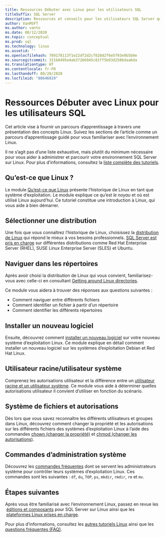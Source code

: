 ```yaml
---
title: Ressources Débuter avec Linux pour les utilisateurs SQL
titleSuffix: SQL Server
description: Ressources et conseils pour les utilisateurs SQL Server qui débutent avec Linux.
author: VanMSFT
ms.author: vanto
ms.date: 08/12/2020
ms.topic: conceptual
ms.prod: sql
ms.technology: linux
ms.assetid: ''
ms.openlocfilehash: 789178113f1e22df2d2cf028d2f6e5f93e9b5b0e
ms.sourcegitcommit: 331b8495e4ab37266945c81ff5b93d250bdaa6da
ms.translationtype: HT
ms.contentlocale: fr-FR
ms.lasthandoff: 08/20/2020
ms.locfileid: "88646819"
---
```

# <a name="new-to-linux-resources-for-sql-users"></a>Ressources Débuter avec Linux pour les utilisateurs SQL

Cet article vise à fournir un parcours d’apprentissage à travers une présentation des concepts Linux. Suivez les sections de l’article comme un parcours d’apprentissage guidé pour vous familiariser avec l’environnement Linux.

Il ne s’agit pas d’une liste exhaustive, mais plutôt du minimum nécessaire pour vous aider à administrer et parcourir votre environnement SQL Server sur Linux. Pour plus d’informations, consultez la [liste complète des tutoriels](https://www.linux.org/forums/linux-beginner-tutorials.123/). 

## <a name="what-is-linux"></a>Qu’est-ce que Linux ?

Le module [Qu’est-ce que Linux](https://www.linux.org/threads/what-is-linux.4106/) présente l’historique de Linux en tant que système d’exploitation. Le module explique ce qu’est *le noyau* et où est utilisé Linux aujourd’hui. Ce tutoriel constitue une introduction à Linux, qui vous aide à bien démarrer. 

## <a name="select-a-distribution"></a>Sélectionner une distribution

Une fois que vous connaîtrez l’historique de Linux, choisissez la [distribution de Linux](https://www.linux.org/threads/selecting-a-linux-distribution.4117/) qui répond le mieux à vos besoins professionnels. [SQL Server est pris en charge](sql-server-linux-release-notes-2019.md#supported-platforms) sur différentes distributions comme Red Hat Enterprise Server (RHEL), SUSE Linux Enterprise Server (SLES) et Ubuntu.


## <a name="get-around-directories"></a>Naviguer dans les répertoires

Après avoir choisi la distribution de Linux qui vous convient, familiarisez-vous avec celle-ci en consultant [Getting around Linux directories](https://www.linux.org/threads/getting-around-in-linux-directories.4120/).

Ce module vous aidera à trouver des réponses aux questions suivantes :

- Comment naviguer entre différents fichiers 
- Comment identifier un fichier à partir d’un répertoire
- Comment identifier les différents répertoires 


## <a name="install-new-software"></a>Installer un nouveau logiciel 

Ensuite, découvrez comment [installer un nouveau logiciel](https://www.linux.org/threads/installing-new-software-debian-red-hat-slackware.4119/) sur votre nouveau système d’exploitation Linux. Ce module explique en détail comment installer un nouveau logiciel sur les systèmes d’exploitation Debian et Red Hat Linux. 


## <a name="root-versus-system-user"></a>Utilisateur racine/utilisateur système

Comprenez les autorisations utilisateur et la différence entre un [utilisateur racine et un utilisateur système](https://www.linux.org/threads/when-to-work-as-root-when-to-work-as-a-system-user.4136/). Ce module vous aide à déterminer quelles autorisations utilisateur il convient d’utiliser en fonction du scénario. 

## <a name="file-system-and-permissions"></a>Système de fichiers et autorisations

Dès lors que vous savez reconnaître les différents utilisateurs et groupes dans Linux, découvrez comment changer la propriété et les autorisations sur les différents fichiers des systèmes d’exploitation Linux à l’aide des commandes [chown (changer la propriété)](https://www.linux.org/threads/file-permisions-chown.4125/) et [chmod (changer les autorisations)](https://www.linux.org/threads/file-permissions-chmod.4124). 


## <a name="commands-for-system-administration"></a>Commandes d’administration système

Découvrez les [commandes fréquentes](https://www.linux.org/threads/commands-for-system-administration.4126/) dont se servent les administrateurs système pour contrôler leurs systèmes d’exploitation Linux. Ces commandes sont les suivantes : `df`, `du`, `TOP`, `ps`, `mkdir`, `rmdir`, `rm` et `mv`. 


## <a name="next-steps"></a>Étapes suivantes

Après vous être familiarisé avec l’environnement Linux, passez en revue les  [éditions et composants](sql-server-linux-editions-and-components-2019.md) pour SQL Server sur Linux ainsi que les  [plateformes Linux prises en charge](sql-server-linux-release-notes-2019.md). 

Pour plus d’informations, consultez les [autres tutoriels Linux](https://www.linux.org/forums/linux-beginner-tutorials.123/) ainsi que les [questions fréquentes (FAQ)](sql-server-linux-faq.md).
